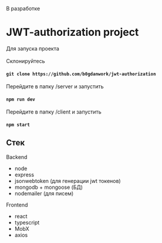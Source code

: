 В разработке


# JWT-authorization project

Для запуска проекта
<br>
<br>
Склонируйтесь <br>
#### `git clone https://github.com/b0gdanwork/jwt-authorization` <br>
Перейдите в папку /server и запустить <br>
#### `npm run dev` <br>
Перейдите в папку /client и запустить <br>
#### `npm start`<br>

## Стек 
Backend
- node
- express
- jsonwebtoken (для генерации jwt токенов)
- mongodb + mongoose (БД)
- nodemailer (для писем)

Frontend
- react
- typescript
- MobX
- axios
